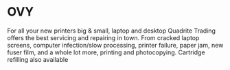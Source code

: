 # OVY
For all your new printers big &amp; small, laptop and desktop Quadrite Trading offers the best servicing and repairing in town. From cracked laptop screens, computer infection/slow processing, printer failure, paper jam, new fuser film, and a whole lot more, printing and photocopying. Cartridge refilling also available
